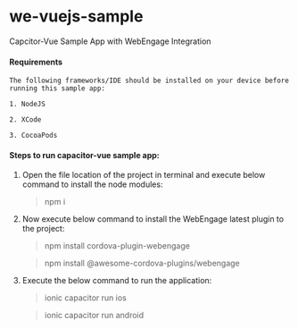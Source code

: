 # we-vuejs-sample
Capcitor-Vue Sample App with WebEngage Integration

#### Requirements ####
    The following frameworks/IDE should be installed on your device before running this sample app:
    
    1. NodeJS

    2. XCode

    3. CocoaPods

#### Steps to run capacitor-vue sample app: ####

1. Open the file location of the project in terminal and execute below command to install the node modules:
    
    >npm i 
   
2. Now execute below command to install the WebEngage latest plugin to the project:

    >npm install cordova-plugin-webengage 
    
    >npm install @awesome-cordova-plugins/webengage  
    
3. Execute the below command to run the application:

    >ionic capacitor run ios
    
    >ionic capacitor run android
